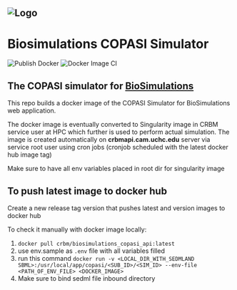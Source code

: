 ![Logo](https://raw.githubusercontent.com/reproducible-biomedical-modeling/CRBM-Viz/master/CRBM-Viz/src/assets/logo/logo-white.svg?sanitize=true)
---
# Biosimulations COPASI Simulator
![Publish Docker](https://github.com/reproducible-biomedical-modeling/CRBM-COPASI/workflows/Publish%20Docker/badge.svg)   ![Docker Image CI](https://github.com/reproducible-biomedical-modeling/CRBM-COPASI/workflows/Docker%20Image%20CI/badge.svg)

## The COPASI simulator for [BioSimulations](https://biosimulations.io)

This repo builds a docker image of the COPASI Simulator for BioSimulations web application.

The docker image is eventually converted to Singularity image in CRBM service user at HPC which further is used to perform actual simulation. The image is created automatically on  **crbmapi.cam.uchc.edu** server via service root user using cron jobs (cronjob scheduled with the latest docker hub image tag)

Make sure to have all env variables placed in root dir for singularity image

## To push latest image to docker hub
Create a new release tag version that pushes latest and version images to docker hub

To check it manually with docker image locally:
1. `docker pull crbm/biosimulations_copasi_api:latest`
2. use env.sample as `.env` file with all variables filled
3. run this command  `docker run -v <LOCAL_DIR_WITH_SEDMLAND SBML>:/usr/local/app/copasi/<SUB_ID>/<SIM_ID> --env-file <PATH_OF_ENV_FILE> <DOCKER_IMAGE>`
4. Make sure to bind sedml file inbound directory
